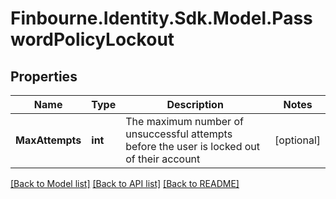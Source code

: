 # Finbourne.Identity.Sdk.Model.PasswordPolicyLockout

## Properties

Name | Type | Description | Notes
------------ | ------------- | ------------- | -------------
**MaxAttempts** | **int** | The maximum number of unsuccessful attempts before the user is locked out of their account | [optional] 

[[Back to Model list]](../README.md#documentation-for-models) [[Back to API list]](../README.md#documentation-for-api-endpoints) [[Back to README]](../README.md)

